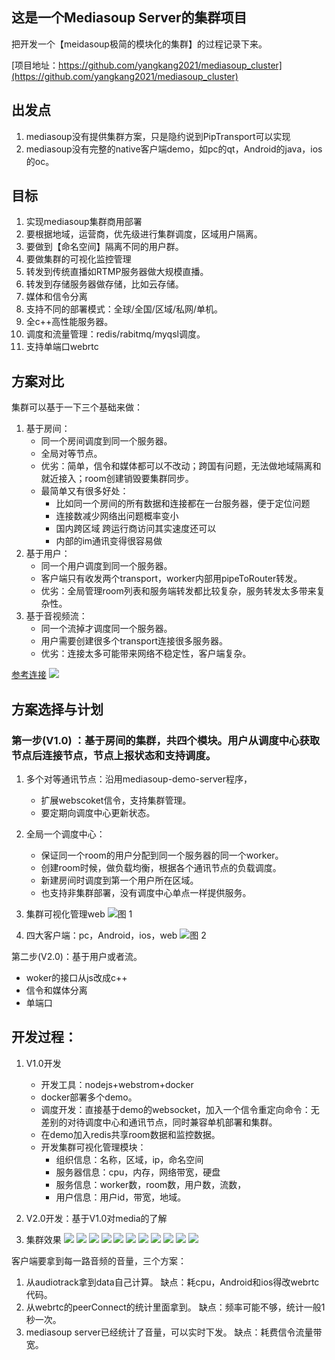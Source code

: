 ## 这是一个Mediasoup Server的集群项目
把开发一个【meidasoup极简的模块化的集群】的过程记录下来。

[项目地址：https://github.com/yangkang2021/mediasoup_cluster](https://github.com/yangkang2021/mediasoup_cluster)

## 出发点

1. mediasoup没有提供集群方案，只是隐约说到PipTransport可以实现
2. mediasoup没有完整的native客户端demo，如pc的qt，Android的java，ios的oc。

## 目标

1. 实现mediasoup集群商用部署
2. 要根据地域，运营商，优先级进行集群调度，区域用户隔离。
3. 要做到【命名空间】隔离不同的用户群。
4. 要做集群的可视化监控管理
5. 转发到传统直播如RTMP服务器做大规模直播。
6. 转发到存储服务器做存储，比如云存储。
7. 媒体和信令分离
8. 支持不同的部署模式：全球/全国/区域/私网/单机。
9. 全c++高性能服务器。
10. 调度和流量管理：redis/rabitmq/myqsl调度。
11. 支持单端口webrtc

## 方案对比

集群可以基于一下三个基础来做：

1. 基于房间：
   - 同一个房间调度到同一个服务器。
   - 全局对等节点。
   - 优劣：简单，信令和媒体都可以不改动；跨国有问题，无法做地域隔离和就近接入；room创建销毁要集群同步。
   - 最简单又有很多好处：
     - 比如同一个房间的所有数据和连接都在一台服务器，便于定位问题
     - 连接数减少网络出问题概率变小
     - 国内跨区域 跨运行商访问其实速度还可以
     - 内部的im通讯变得很容易做
2. 基于用户：
   - 同一个用户调度到同一个服务器。
   - 客户端只有收发两个transport，worker内部用pipeToRouter转发。
   - 优劣：全局管理room列表和服务端转发都比较复杂，服务转发太多带来复杂性。
3. 基于音视频流：
   - 同一个流掉才调度同一个服务器。
   - 用户需要创建很多个transport连接很多服务器。
   - 优劣：连接太多可能带来网络不稳定性，客户端复杂。

[参考连接](https://mediasoup.discourse.group/t/recommended-mediasoup-cluster-topology/1497)
![](.README_images/1.png)

## 方案选择与计划

### 第一步(V1.0) ：基于房间的集群，共四个模块。用户从调度中心获取节点后连接节点，节点上报状态和支持调度。

1. 多个对等通讯节点：沿用mediasoup-demo-server程序，
   - 扩展webscoket信令，支持集群管理。
   - 要定期向调度中心更新状态。
2. 全局一个调度中心：
   - 保证同一个room的用户分配到同一个服务器的同一个worker。
   - 创建room时候，做负载均衡，根据各个通讯节点的负载调度。
   - 新建房间时调度到第一个用户所在区域。
   - 也支持非集群部署，没有调度中心单点一样提供服务。
3. 集群可视化管理web
![图 1](images/1.png)

4. 四大客户端：pc，Android，ios，web
   ![图 2](images/f50c4a4f3c653757d1f124e6c74e615b11114c1a2dad328ba99733826f540f4a.png) 

第二步(V2.0)：基于用户或者流。
- woker的接口从js改成c++
- 信令和媒体分离
- 单端口

## 开发过程：

1. V1.0开发

   - 开发工具：nodejs+webstrom+docker
   - docker部署多个demo。
   - 调度开发：直接基于demo的websocket，加入一个信令重定向命令：无差别的对待调度中心和通讯节点，同时兼容单机部署和集群。
   - 在demo加入redis共享room数据和监控数据。
   - 开发集群可视化管理模块：
     - 组织信息：名称，区域，ip，命名空间
     - 服务器信息：cpu，内存，网络带宽，硬盘
     - 服务信息：worker数，room数，用户数，流数，
     - 用户信息：用户id，带宽，地域。
2. V2.0开发：基于V1.0对media的了解
3. 集群效果
![](.README_images/c244013b.png)
![](.README_images/f0923bcf.png)
![](.README_images/f6b45107.png)
![](.README_images/28079624.png)
![](.README_images/8da8761c.png)
![](.README_images/10d09053.png)
![](.README_images/a834dacf.png)
![](.README_images/4e112156.png)
![](.README_images/7bbd7ce4.png)
![](.README_images/efe57df3.png)
![](.README_images/447b9b75.png)



客户端要拿到每一路音频的音量，三个方案：
1. 从audiotrack拿到data自己计算。              缺点：耗cpu，Android和ios得改webrtc代码。
2. 从webrtc的peerConnect的统计里面拿到。 缺点：频率可能不够，统计一般1秒一次。 
3. mediasoup server已经统计了音量，可以实时下发。 缺点：耗费信令流量带宽。